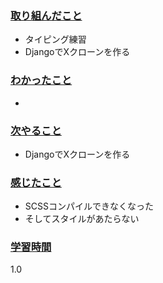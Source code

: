 ### <u>取り組んだこと</u>
- タイピング練習
- DjangoでXクローンを作る

### <u>わかったこと</u>
- 

### <u>次やること</u>
- DjangoでXクローンを作る

### <u>感じたこと</u>
- SCSSコンパイルできなくなった
- そしてスタイルがあたらない

### <u>学習時間</u>
1.0